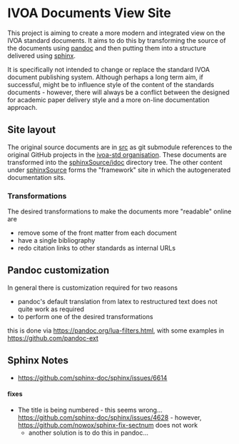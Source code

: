 IVOA Documents View Site
=========================

This project is aiming to create a more modern and integrated
view on the IVOA standard documents. It aims to do this by 
transforming the source of the documents using [pandoc](https://pandoc.org/) 
and then putting them into a structure delivered using 
[sphinx](https://www.sphinx-doc.org/). 

It is specifically not intended
to change or replace the standard IVOA document publishing system. Although
perhaps a long term aim, if successful, might be to influence style of the 
content of the standards documents - however, there will always be a conflict
between the designed for academic paper delivery style and a more on-line 
documentation approach.

Site layout
-----------

The original source documents are in [src](./src) as
git submodule references to the original GitHub projects in the
[ivoa-std organisation](https://github.com/ivoa-std). These documents are transformed
into the [sphinxSource/idoc](./sphinxSource/idoc) directory tree. The other content under
[sphinxSource](./sphinxSource) forms the "framework" site in which the autogenerated 
documentation sits.



### Transformations 

The desired transformations to make the documents more "readable" online are
* remove some of the front matter from each document 
* have a single bibliography
* redo citation links to other standards as internal URLs



## Pandoc customization

In general there is customization required for two reasons

* pandoc's default translation from latex to restructured text does not quite work as required
* to perform one of the desired transformations

this is done via https://pandoc.org/lua-filters.html, with some examples in https://github.com/pandoc-ext

## Sphinx Notes

* https://github.com/sphinx-doc/sphinx/issues/6614

#### fixes

* The title is being numbered - this seems wrong... https://github.com/sphinx-doc/sphinx/issues/4628 - however, https://github.com/nowox/sphinx-fix-sectnum does not work
  * another solution is to do this in pandoc...